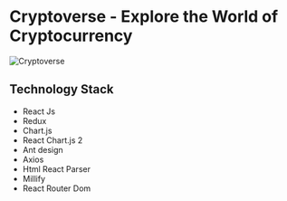 # Cryptoverse - Explore the World of Cryptocurrency

![Cryptoverse](https://i.ibb.co/8gh5Jc8/image.png)

## Technology Stack
- React Js
- Redux
- Chart.js
- React Chart.js 2
- Ant design
- Axios
- Html React Parser
- Millify
- React Router Dom